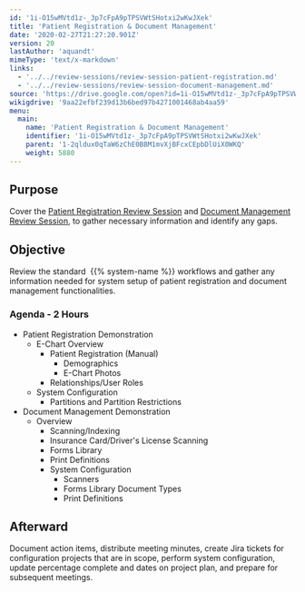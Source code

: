 ```yaml
---
id: '1i-O15wMVtd1z-_3p7cFpA9pTPSVWtSHotxi2wKwJXek'
title: 'Patient Registration & Document Management'
date: '2020-02-27T21:27:20.901Z'
version: 20
lastAuthor: 'aquandt'
mimeType: 'text/x-markdown'
links:
  - '../../review-sessions/review-session-patient-registration.md'
  - '../../review-sessions/review-session-document-management.md'
source: 'https://drive.google.com/open?id=1i-O15wMVtd1z-_3p7cFpA9pTPSVWtSHotxi2wKwJXek'
wikigdrive: '9aa22efbf239d13b6bed97b4271001468ab4aa59'
menu:
  main:
    name: 'Patient Registration & Document Management'
    identifier: '1i-O15wMVtd1z-_3p7cFpA9pTPSVWtSHotxi2wKwJXek'
    parent: '1-2qldux0qTaW6zChE0BBM1mvXjBFcxCEpbDlUiX0WKQ'
    weight: 5880
---
```

## Purpose  
  
Cover the [Patient Registration Review Session](../../review-sessions/review-session-patient-registration.md) and [Document Management Review Session](../../review-sessions/review-session-document-management.md), to gather necessary information and identify any gaps.
  
## Objective  
  
Review the standard  {{% system-name %}} workflows and gather any information needed for system setup of patient registration and document management functionalities.
  
### Agenda - 2 Hours  

* Patient Registration Demonstration
   * E-Chart Overview
      * Patient Registration (Manual)
         * Demographics
         * E-Chart Photos
      * Relationships/User Roles
   * System Configuration
      * Partitions and Partition Restrictions
* Document Management Demonstration
   * Overview
      * Scanning/Indexing
      * Insurance Card/Driver's License Scanning
      * Forms Library
      * Print Definitions
      * System Configuration
         * Scanners
         * Forms Library Document Types
         * Print Definitions
  
## Afterward  
  
Document action items, distribute meeting minutes, create Jira tickets for configuration projects that are in scope, perform system configuration, update percentage complete and dates on project plan, and prepare for subsequent meetings.
